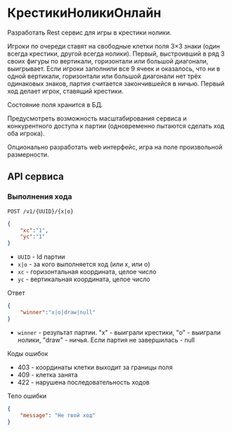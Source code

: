 # КрестикиНоликиОнлайн

Разработать Rest сервис для игры в крестики нолики.

Игроки по очереди ставят на свободные клетки поля 3×3 знаки (один всегда крестики, другой всегда нолики).
Первый, выстроивший в ряд 3 своих фигуры по вертикали, горизонтали или большой диагонали, выигрывает.
Если игроки заполнили все 9 ячеек и оказалось, что ни в одной вертикали, горизонтали или большой диагонали нет трёх одинаковых знаков, партия считается закончившейся в ничью.
Первый ход делает игрок, ставящий крестики. 

Состояние поля хранится в БД.

Предусмотреть возможность масштабирования сервиса и конкурентного доступа к партии (одновременно пытаются сделать ход оба игрока).

Опционально разработать web интерфейс, игра на поле произвольной размерности.

## API сервиса

### Выполнения хода

`POST /v1/{UUID}/{x|o}`
```json
{
    "xc":"1",
    "yc":"1"
}
```

- `UUID` - Id партии
- `x|o` - за кого выполняется ход  (или x, или o)
- `xc` - горизонтальная координата, целое число
- `yc` - вертикальная координата, целое число

Ответ
```json
{
    "winner":"x|o|draw|null"
}
```

- `winner` - результат партии. "x" - выиграли крестики, "o" - выиграли нолики, "draw" - ничья. Если партия не завершилась - null

Коды ошибок

- 403 - координаты клетки выходит за границы поля
- 409 - клетка занята
- 422 - нарушена последовательность ходов

Тело ошибки
```json
{
    "message": "Не твой ход"
}
```
